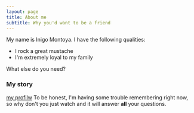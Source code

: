 ```yaml
---
layout: page
title: About me
subtitle: Why you'd want to be a friend
---
```


My name is Inigo Montoya. I have the following qualities:

- I rock a great mustache
- I'm extremely loyal to my family

What else do you need?

### My story

[my profilw](https://www.linkedin.com/in/md-noor-e-alam-siddiki/)
To be honest, I'm having some trouble remembering right now, so why don't you just watch  and it will answer **all** your questions.
